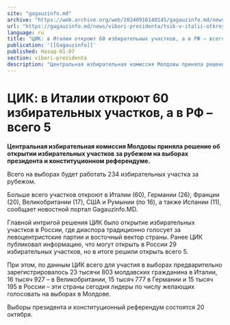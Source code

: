```yaml
---
site: "gagauzinfo.md"
archive: "https://web.archive.org/web/20240916140145/gagauzinfo.md/news/vibori-prezidenta/tsik-v-italii-otkroyut-60-izbiratelnih-uchastkov-a-v-rf-vsego-5"
url: "https://gagauzinfo.md/news/vibori-prezidenta/tsik-v-italii-otkroyut-60-izbiratelnih-uchastkov-a-v-rf-vsego-5"
language: ru
title: "ЦИК: в Италии откроют 60 избирательных участков, а в РФ – всего 5"
publication: '[[Gagauzinfo]]'
published: Назад-01-07
section: vibori-prezidenta
description: "Центральная избирательная комиссия Молдовы приняла решение об открытии избирательных участков за рубежом на выборах президента и конституционном референдуме."
---
```


# ЦИК: в Италии откроют 60 избирательных участков, а в РФ – всего 5

**Центральная избирательная комиссия Молдовы приняла решение об открытии избирательных участков за рубежом на выборах президента и конституционном референдуме.**

Всего на выборах будет работать 234 избирательных участка за рубежом.

Больше всего участков откроют в Италии (60), Германии (26), Франции (20), Великобритании (17), США и Румынии (по 16), а также Испании (11), сообщает новостной портал Gagauzinfo.MD.

Главной интригой решения ЦИК было открытие избирательных участков в России, где диаспора традиционно голосует за левоцентристские партии и восточный вектор страны. Ранее ЦИК публиковал информацию, что могут открыть в России 29 избирательных участков, но в итоге решили открыть всего 5.

При этом, по данным ЦИК всего для участия в выборах предварительно зарегистрировалось 23 тысячи 803 молдавских гражданина в Италии, 16 тысяч 927 – в Великобритании, 15 тысяч 777 в Германии и 15 тысяч 195 в России – эти страны сегодня лидеры по числу желающих голосовать на выборах в Молдове.

Выборы президента и конституционный референдум состоятся 20 октября.